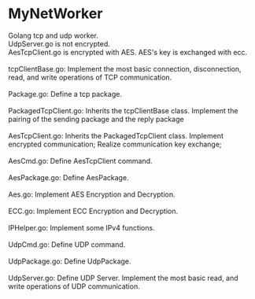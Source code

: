 # MyNetWorker
Golang tcp and udp worker.</br>
UdpServer.go is not encrypted.</br>
AesTcpClient.go is encrypted with AES. AES's key is exchanged with ecc.</br>
</br>
tcpClientBase.go: Implement the most basic connection, disconnection, read, and write operations of TCP communication.</br>
</br>
Package.go: Define a tcp package.</br>
</br>
PackagedTcpClient.go: Inherits the tcpClientBase class. Implement the pairing of the sending package and the reply package</br>
</br>
AesTcpClient.go: Inherits the PackagedTcpClient class. Implement encrypted communication; Realize communication key exchange;</br>
</br>
AesCmd.go: Define AesTcpClient command.</br>
</br>
AesPackage.go: Define AesPackage.</br>
</br>
Aes.go: Implement AES Encryption and Decryption.</br>
</br>
ECC.go: Implement ECC Encryption and Decryption.</br>
</br>
IPHelper.go: Implement some IPv4 functions.</br>
</br>
UdpCmd.go: Define UDP command.</br>
</br>
UdpPackage.go: Define UdpPackage.</br>
</br>
UdpServer.go: Define UDP Server. Implement the most basic read, and write operations of UDP communication.</br>
</br>
